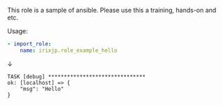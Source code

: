 This role is a sample of ansible.
Please use this a training, hands-on and etc.

Usage:

```yaml
- import_role:
    name: irixjp.role_example_hello
```

↓

```
TASK [debug] *******************************
ok: [localhost] => {
    "msg": "Hello"
}
```
